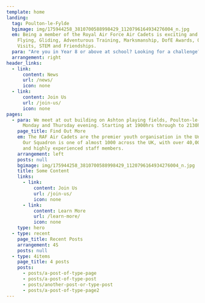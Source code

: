 ```yaml
---
template: home
landing:
  tag: Poulton-le-Fylde
  bgimage: img/175944258_3810700588998429_1120796164934276004_n.jpg
  em: Being a member of the Royal Air Force Air Cadets is exciting and rewarding.
    Flying, Gliding, Adventurous Training, Marksmanship, DofE Awards, Overseas
    Visits, STEM and Friendships.
  para: "Are you in Year 8 or above at school? Looking for a challenge? "
  arrangement: right
header_links:
  - link:
      content: News
      url: /news/
      icon: none
  - link:
      content: Join Us
      url: /join-us/
      icon: none
pages:
  - para: We meet at out building on Ashton playing fields, Poulton-le-Fylde, every
      Monday and Thursday evening. Starting at 1900hrs through to 2130hrs.
    page_title: Find Out More
    em: The RAF Air Cadets are the premier youth organisation in the United Kingdom.
      Our Squadron is one of almost 1000 across the UK, with over 40,000 Cadets
      and highly experienced staff members.
    arrangement: left
    posts: null
    bgimage: img/175944258_3810700588998429_1120796164934276004_n.jpg
    title: Some Content
    links:
      - link:
          content: Join Us
          url: /join-us/
          icon: none
      - link:
          content: Learn More
          url: /learn-more/
          icon: none
    type: hero
  - type: recent
    page_title: Recent Posts
    arrangement: 4S
    posts: null
  - type: 4items
    page_title: 4 posts
    posts:
      - posts/a-post-of-type-page
      - posts/a-post-of-type-post
      - posts/another-post-or-type-post
      - posts/a-post-of-type-page2
---
```

